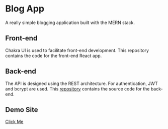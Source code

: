 # Blog App

A really simple blogging application built with the MERN stack. 

## Front-end

Chakra UI is used to facilitate front-end development. This repository contains the code for the front-end React app.

## Back-end

The API is designed using the REST architecture. For authentication, JWT and bcrypt are used. This [repository](https://github.com/wyhong3103/blog-api) contains the source code for the back-end.

## Demo Site

[Click Me](https://monumental-paletas-4d5e17.netlify.app)